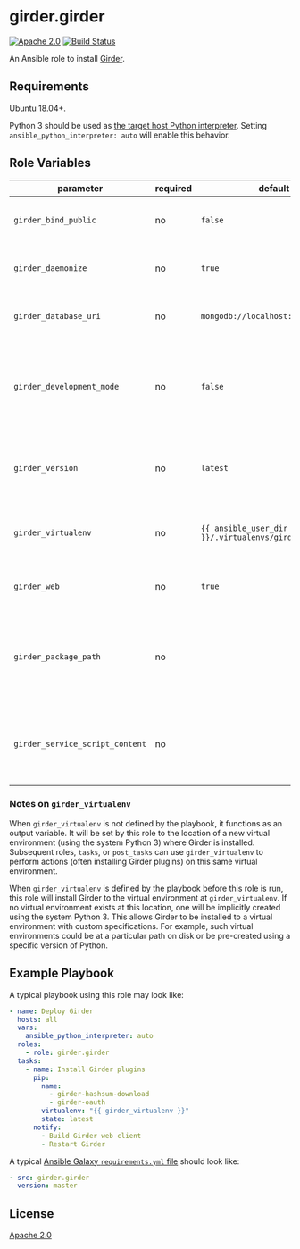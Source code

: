 # girder.girder
[![Apache 2.0](https://img.shields.io/badge/license-Apache%202-blue.svg)](https://raw.githubusercontent.com/girder/ansible-role-girder/master/LICENSE)
[![Build Status](https://circleci.com/gh/girder/girder.png?style=shield)](https://circleci.com/gh/girder/girder)

An Ansible role to install [Girder](https://github.com/girder/girder).

## Requirements

Ubuntu 18.04+.

Python 3 should be used as
[the target host Python interpreter](https://docs.ansible.com/ansible/latest/reference_appendices/interpreter_discovery.html).
Setting `ansible_python_interpreter: auto` will enable this behavior.

## Role Variables

| parameter                        | required | default                                      | comments                                                                                  |
| -------------------------------- | -------- | -------------------------------------------- | ----------------------------------------------------------------------------------------- |
| `girder_bind_public`             | no       | `false`                                      | Whether to bind to all network interfaces.                                                |
| `girder_daemonize`               | no       | `true`                                       | Whether to install the systemd service.                                                   |
| `girder_database_uri`            | no       | `mongodb://localhost:27017/girder`           | The Connection String URI for MongoDB.                                                    |
| `girder_development_mode`        | no       | `false`                                      | Whether to enable Girder's development mode and disable HTTP reverse proxy configuration. |
| `girder_version`                 | no       | `latest`                                     | The version of Girder to install, as either ``latest``, ``release``, or a PyPI version.   |
| `girder_virtualenv`              | no       | `{{ ansible_user_dir }}/.virtualenvs/girder` | Path to a Python virtual environment to install Girder in.                                |
| `girder_web`                     | no       | `true`                                       | Whether to build the Girder web client.                                                   |
| `girder_package_path`            | no       |                                              | If set, a filesystem path on the target to install the Girder package from.               |
| `girder_service_script_content`  | no       |                                              | Additional content to place inside the systemd script "Service" section.                  |

### Notes on `girder_virtualenv`

When `girder_virtualenv` is not defined by the playbook, it functions as an
output variable. It will be set by this role to the location of a new
virtual environment (using the system Python 3) where Girder is installed.
Subsequent roles, `tasks`, or `post_tasks` can use `girder_virtualenv` to
perform actions (often installing Girder plugins) on this same virtual
environment.

When `girder_virtualenv` is defined by the playbook before this role is run,
this role will install Girder to the virtual environment at
`girder_virtualenv`. If no virtual environment exists at this location, one
will be implicitly created using the system Python 3. This allows Girder to be
installed to a virtual environment with custom specifications. For example,
such virtual environments could be at a particular path on disk or be
pre-created using a specific version of Python.

## Example Playbook

A typical playbook using this role may look like:

```yaml
- name: Deploy Girder
  hosts: all
  vars:
    ansible_python_interpreter: auto
  roles:
    - role: girder.girder
  tasks:
    - name: Install Girder plugins
      pip:
        name:
          - girder-hashsum-download
          - girder-oauth
        virtualenv: "{{ girder_virtualenv }}"
        state: latest
      notify:
        - Build Girder web client
        - Restart Girder
```

A typical
[Ansible Galaxy `requirements.yml` file](https://galaxy.ansible.com/docs/using/installing.html#installing-multiple-roles-from-a-file)
should look like:

```yaml
- src: girder.girder
  version: master
```

## License

[Apache 2.0](https://www.apache.org/licenses/LICENSE-2.0.html)
